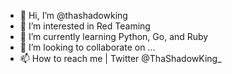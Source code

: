 - 👋 Hi, I’m @thashadowking
- 👀 I’m interested in Red Teaming
- 🌱 I’m currently learning Python, Go, and Ruby
- 💞️ I’m looking to collaborate on ...
- 📫 How to reach me | Twitter @ThaShadowKing_

<!---
thashadowking/thashadowking is a ✨ special ✨ repository because its `README.md` (this file) appears on your GitHub profile.
You can click the Preview link to take a look at your changes.
--->
